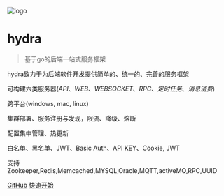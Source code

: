 ![logo](https://docsify.js.org/_media/icon.svg)

# hydra

> 基于go的后端一站式服务框架

hydra致力于为后端软件开发提供简单的、统一的、完善的服务框架

可构建六类服务器(*API*、*WEB*、*WEBSOCKET*、*RPC*、*定时任务*、*消息消费*)

跨平台(windows, mac, linux)

集群部署、服务注册与发现，限流、降级、熔断

配置集中管理、热更新

 白名单、黑名单、JWT、Basic Auth、API KEY、Cookie, JWT

支持Zookeeper,Redis,Memcached,MYSQL,Oracle,MQTT,activeMQ,RPC,UUID


[GitHub](https://github.com/micro-plat/hydra)
[快速开始](#快速开始)